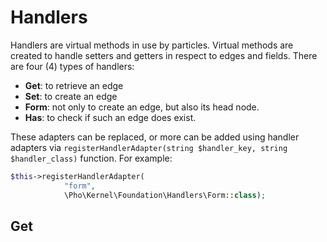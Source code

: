 # Handlers

Handlers are virtual methods in use by particles. Virtual methods are created to handle setters and getters in respect to edges and fields. There are four (4) types of handlers:

* **Get**: to retrieve an edge
* **Set**: to create an edge
* **Form**: not only to create an edge, but also its head node.
* **Has**: to check if such an edge does exist.

These adapters can be replaced, or more can be added using handler adapters via ```registerHandlerAdapter(string $handler_key, string $handler_class)``` function. For example:

```php
$this->registerHandlerAdapter(
            "form",
            \Pho\Kernel\Foundation\Handlers\Form::class);
```

## Get

##
